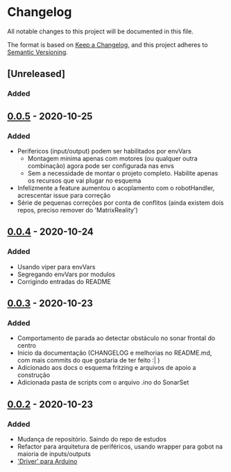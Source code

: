 # Changelog

All notable changes to this project will be documented in this file.

The format is based on [Keep a Changelog](https://keepachangelog.com/en/1.0.0/),
and this project adheres to [Semantic Versioning](https://semver.org/spec/v2.0.0.html).

## [Unreleased]

### Added 

## [0.0.5] - 2020-10-25

### Added

- Perifericos (input/output) podem ser habilitados por envVars
    - Montagem minima apenas com motores (ou qualquer outra combinação) agora pode ser configurada nas envs
    - Sem a necessidade de montar o projeto completo. Habilite apenas os recursos que vai plugar no esquema
- Infelizmente a feature aumentou o acoplamento com o robotHandler, acrescentar issue para correção
- Série de pequenas correções por conta de conflitos (ainda existem dois repos, preciso remover do 'MatrixReality')


## [0.0.4] - 2020-10-24

### Added

- Usando viper para envVars
- Segregando envVars por modulos
- Corrigindo entradas do README

## [0.0.3] - 2020-10-23

### Added

- Comportamento de parada ao detectar obstáculo no sonar frontal do centro
- Inicio da documentação (CHANGELOG e melhorias no README.md, com mais commits do que gostaria de ter feito :| )
- Adicionado aos docs o esquema fritzing e arquivos de apoio a construção
- Adicionada pasta de scripts com o arquivo .ino do SonarSet


## [0.0.2] - 2020-10-23

### Added

- Mudança de repositório. Saindo do repo de estudos
- Refactor para arquitetura de periféricos, usando wrapper para gobot na maioria de inputs/outputs
- ['Driver' para Arduino](https://github.com/hybridgroup/gobot/blob/a8f33b2fc012951104857c485e85b35bf5c4cb9d/drivers/i2c/README.md)

[0.0.5]: https://github.com/jtonynet/autogo/compare/v0.0.4...v0.0.5
[0.0.4]: https://github.com/jtonynet/autogo/compare/v0.0.3...v0.0.4
[0.0.3]: https://github.com/jtonynet/autogo/compare/v0.0.2...v0.0.3
[0.0.2]: https://github.com/jtonynet/autogo/releases/tag/v0.0.2
